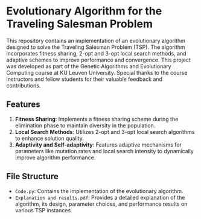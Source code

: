 # Evolutionary Algorithm for the Traveling Salesman Problem

This repository contains an implementation of an evolutionary algorithm designed to solve the Traveling Salesman Problem (TSP). The algorithm incorporates fitness sharing, 2-opt and 3-opt local search methods, and adaptive schemes to improve performance and convergence. This project was developed as part of the Genetic Algorithms and Evolutionary Computing course at KU Leuven University. Special thanks to the course instructors and fellow students for their valuable feedback and contributions.

## Features

1. **Fitness Sharing**: Implements a fitness sharing scheme during the elimination phase to maintain diversity in the population.
2. **Local Search Methods**: Utilizes 2-opt and 3-opt local search algorithms to enhance solution quality.
3. **Adaptivity and Self-adaptivity**: Features adaptive mechanisms for parameters like mutation rates and local search intensity to dynamically improve algorithm performance.

## File Structure

- `Code.py`: Contains the implementation of the evolutionary algorithm.
- `Explanation and results.pdf`: Provides a detailed explanation of the algorithm, its design, parameter choices, and performance results on various TSP instances.

